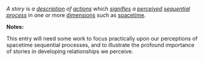 *A story* is *a [description](https://github.com/gcassel/Modular-Organization-Terminology/blob/master/terms/describe.md) of [actions](https://github.com/gcassel/Modular-Organization-Terminology/blob/master/terms/act.md)* which *[signifies](https://github.com/gcassel/Modular-Organization-Terminology/blob/master/terms/sign.md) a [perceived](https://github.com/gcassel/Modular-Organization-Terminology/blob/master/terms/perceive.md) [sequential process](https://github.com/gcassel/Modular-Organization-Terminology/blob/master/compound-terms/sequential-process.md)* in one or more [dimensions](https://github.com/gcassel/Modular-Organization-Terminology/blob/master/terms/dimension.md) such as [spacetime](https://github.com/gcassel/Modular-Organization-Terminology/blob/master/compound-terms/spacetime.md).

**Notes:**  

This entry will need some work to focus practically upon our perceptions of spacetime sequential processes, and to illustrate the profound importance of stories in developing relationships we perceive.
